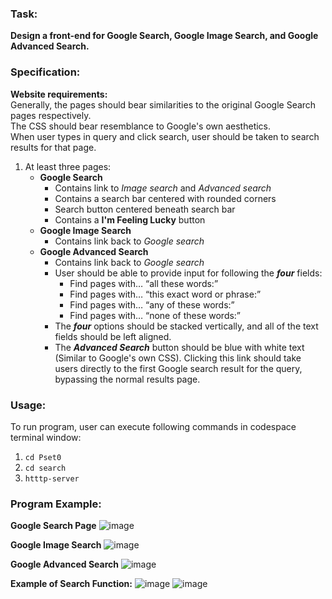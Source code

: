 ### Task: ###
**Design a front-end for Google Search, Google Image Search, and Google Advanced Search.**

### Specification: ###
**Website requirements:** <br>
Generally, the pages should bear similarities to the original Google Search pages respectively. <br>
The CSS should bear resemblance to Google's own aesthetics. <br>
When user types in query and click search, user should be taken to search results for that page.

1. At least three pages:
    - **Google Search**
        - Contains link to *Image search* and *Advanced search*
        - Contains a search bar centered with rounded corners
        - Search button centered beneath search bar
        - Contains a **I'm Feeling Lucky** button
    - **Google Image Search**
        - Contains link back to *Google search*
    - **Google Advanced Search** 
        - Contains link back to *Google search*
        - User should be able to provide input for following the ***four*** fields:
            - Find pages with… “all these words:”
            - Find pages with… “this exact word or phrase:”
            - Find pages with… “any of these words:”
            - Find pages with… “none of these words:”
        - The ***four*** options should be stacked vertically, and all of the text fields should be left aligned.
        - The ***Advanced Search*** button should be blue with white text (Similar to Google's own CSS). Clicking this link should take users directly to the first               Google search result for the query, bypassing the normal results page.
        
### Usage: ###
To run program, user can execute following commands in codespace terminal window:
1. `cd Pset0`
2. `cd search`
3. `htttp-server`

### Program Example: ###
**Google Search Page**
![image](https://user-images.githubusercontent.com/107826905/215312465-241ea340-f0e4-4d60-abf1-89d38da6a5cc.png)

**Google Image Search**
![image](https://user-images.githubusercontent.com/107826905/215312491-28d26f73-00e6-49d6-a578-40f160733704.png)

**Google Advanced Search**
![image](https://user-images.githubusercontent.com/107826905/215312513-ad426207-a9d0-4833-a354-2a5e87265ef4.png)

**Example of Search Function:**
![image](https://user-images.githubusercontent.com/107826905/215312663-20d0c720-ab6c-482d-b760-f3ac519322f9.png)
![image](https://user-images.githubusercontent.com/107826905/215312739-e6d823f0-3968-423e-a90f-1bef4de8dda8.png)
